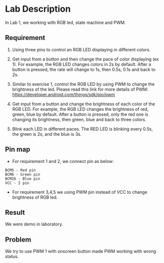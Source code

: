 # Lab Description #
In Lab 1, we working with RGB led, state machine and PWM.
## Requirement ##
1. Using three pins to control an RGB LED displaying in different colors.

2. Get input from a button and then change the pace of color displaying (ex 1). For example, the RGB LED changes colors in 2s by default. After a button is pressed, the rate will change to 1s, then 0.5s, 0.1s and back to 2s. 

3. Similar to exercise 1, control the RGB LED by using PWM to change the brightness of the led. Please read this link for more details of PWM: https://developer.android.com/things/sdk/pio/pwm

4. Get input from a button and change the brightness of each color of the RGB LED. For example, the RGB LED changes the brightness of red, green, blue by default. After a button is pressed, only the red one is changing its brightness, then green, blue and back to three colors.

5. Blink each LED in different paces. The RED LED is blinking every 0.5s, the green is 2s, and the blue is 3s.

## Pin map ##
* For requirement 1 and 2, we connect pin as below:
```
BCM5 - Red pin
BCM6 - Green pin
BCM26 - Blue pin
VCC - I pin
```
* For requirement 3,4,5 we using PWM pin instead of VCC to change brightness of RGB led.
## Result ##
We were demo in laboratory.

## Problem ##
We try to use PWM 1 with onscreen button made PWM working with wrong status.

